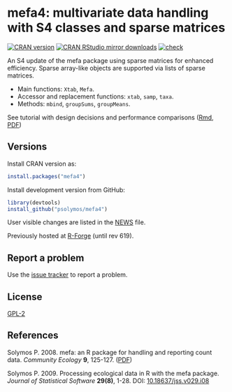 # mefa4: multivariate data handling with S4 classes and sparse matrices

[![CRAN version](https://www.r-pkg.org/badges/version/mefa4)](https://cran.rstudio.com/web/packages/mefa4/index.html)
[![CRAN RStudio mirror downloads](https://cranlogs.r-pkg.org/badges/grand-total/mefa4)](https://cran.rstudio.com/web/packages/mefa4/index.html)
[![check](https://github.com/psolymos/mefa4/actions/workflows/check.yml/badge.svg)](https://github.com/psolymos/mefa4/actions/workflows/check.yml)

An S4 update of the mefa package using sparse matrices for enhanced efficiency.
Sparse array-like objects are supported via lists of sparse matrices.

* Main functions: `Xtab`, `Mefa`.
* Accessor and replacement functions: `xtab`, `samp`, `taxa`.
* Methods: `mbind`, `groupSums`, `groupMeans`.

See tutorial with design decisions and performance comparisons ([Rmd](https://github.com/psolymos/mefa4/blob/master/extras/mefa4.Rmd), [PDF](https://github.com/psolymos/mefa4/raw/master/extras/mefa4.pdf))

## Versions

Install CRAN version as:

```R
install.packages("mefa4")
```

Install development version from GitHub:

```R
library(devtools)
install_github("psolymos/mefa4")
```

User visible changes are listed in the [NEWS](https://github.com/psolymos/mefa4/blob/master/NEWS.md) file.

Previously hosted at [R-Forge](https://r-forge.r-project.org/projects/mefa/) (until rev 619).

## Report a problem

Use the [issue tracker](https://github.com/psolymos/mefa4/issues)
to report a problem.

## License

[GPL-2](https://www.gnu.org/licenses/old-licenses/gpl-2.0.en.html)

## References

Solymos P. 2008. mefa: an R package for handling and reporting count data.
_Community Ecology_ **9**, 125-127. ([PDF](https://drive.google.com/file/d/0B-q59n6LIwYPdWVkWlQ1ZzFMS3c/view?usp=sharing))

Solymos P. 2009. Processing ecological data in R with the mefa package.
_Journal of Statistical Software_ **29(8)**, 1-28.
DOI: [10.18637/jss.v029.i08](https://doi.org/10.18637/jss.v029.i08)

